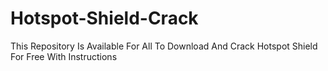 # Hotspot-Shield-Crack
This Repository Is Available For All To Download And Crack Hotspot Shield For Free With Instructions
